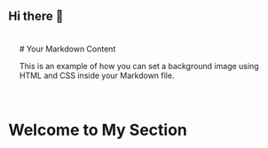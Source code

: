 ## Hi there 👋

<div style="background-image: url('/resources/rain1.webp'); background-repeat: repeat; padding: 20px;">
# Your Markdown Content

This is an example of how you can set a background image using HTML and CSS inside your Markdown file.

</div>

<div style="background-image: url('https://media.geeksforgeeks.org/wp-content/uploads/20240503171539/GeeksforGeeksInterviewSeriesPracticeToCrackCodingRounds.gif'); 
  background-size: cover;
  background-repeat: no-repeat; 
  background-position: center center;
  height: 100vh;">
  <h1>
    Welcome to My Section
  </h1>
</div>





